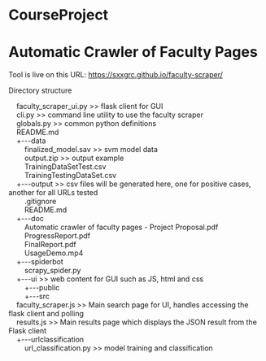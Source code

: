# CourseProject  
# Automatic Crawler of Faculty Pages  

Tool is live on this URL: https://sxxgrc.github.io/faculty-scraper/  

Directory structure  

&nbsp;&nbsp;&nbsp;&nbsp;faculty_scraper_ui.py >> flask client for GUI  
&nbsp;&nbsp;&nbsp;&nbsp;cli.py >> command line utility to use the faculty scraper  
&nbsp;&nbsp;&nbsp;&nbsp;globals.py >> common python definitions  
&nbsp;&nbsp;&nbsp;&nbsp;README.md  
&nbsp;&nbsp;&nbsp;&nbsp;+---data  
&nbsp;&nbsp;&nbsp;&nbsp;&nbsp;&nbsp;&nbsp;&nbsp;finalized_model.sav >> svm model data  
&nbsp;&nbsp;&nbsp;&nbsp;&nbsp;&nbsp;&nbsp;&nbsp;output.zip >> output example  
&nbsp;&nbsp;&nbsp;&nbsp;&nbsp;&nbsp;&nbsp;&nbsp;TrainingDataSetTest.csv  
&nbsp;&nbsp;&nbsp;&nbsp;&nbsp;&nbsp;&nbsp;&nbsp;TrainingTestingDataSet.csv  
&nbsp;&nbsp;&nbsp;&nbsp;+---output >> csv files will be generated here, one for positive cases, another for all URLs tested  
&nbsp;&nbsp;&nbsp;&nbsp;&nbsp;&nbsp;&nbsp;&nbsp;.gitignore  
&nbsp;&nbsp;&nbsp;&nbsp;&nbsp;&nbsp;&nbsp;&nbsp;README.md  
&nbsp;&nbsp;&nbsp;&nbsp;+---doc  
&nbsp;&nbsp;&nbsp;&nbsp;&nbsp;&nbsp;&nbsp;&nbsp;Automatic crawler of faculty pages - Project Proposal.pdf  
&nbsp;&nbsp;&nbsp;&nbsp;&nbsp;&nbsp;&nbsp;&nbsp;ProgressReport.pdf  
&nbsp;&nbsp;&nbsp;&nbsp;&nbsp;&nbsp;&nbsp;&nbsp;FinalReport.pdf  
&nbsp;&nbsp;&nbsp;&nbsp;&nbsp;&nbsp;&nbsp;&nbsp;UsageDemo.mp4  
&nbsp;&nbsp;&nbsp;&nbsp;+---spiderbot  
&nbsp;&nbsp;&nbsp;&nbsp;&nbsp;&nbsp;&nbsp;&nbsp;scrapy_spider.py  
&nbsp;&nbsp;&nbsp;&nbsp;+---ui >> web content for GUI such as JS, html and css  
&nbsp;&nbsp;&nbsp;&nbsp;&nbsp;&nbsp;&nbsp;&nbsp;+---public  
&nbsp;&nbsp;&nbsp;&nbsp;&nbsp;&nbsp;&nbsp;&nbsp;+---src  
&nbsp;&nbsp;&nbsp;&nbsp;faculty_scraper.js >> Main search page for UI, handles accessing the flask client and polling  
&nbsp;&nbsp;&nbsp;&nbsp;results.js >> Main results page which displays the JSON result from the Flask client  
&nbsp;&nbsp;&nbsp;&nbsp;+---urlclassification  
&nbsp;&nbsp;&nbsp;&nbsp;&nbsp;&nbsp;&nbsp;&nbsp;url_classification.py >> model training and classification  
